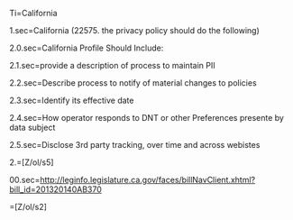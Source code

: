 Ti=California

1.sec=California (22575. the privacy policy should do the following)

2.0.sec=California Profile Should Include: 

2.1.sec=provide a description of process to maintain PII

2.2.sec=Describe process to notify of material changes to policies

2.3.sec=Identify its effective date

2.4.sec=How operator responds to DNT or other Preferences presente by data subject

2.5.sec=Disclose 3rd party tracking, over time and across webistes

2.=[Z/ol/s5]
  
00.sec=<a href="http://leginfo.legislature.ca.gov/faces/billNavClient.xhtml?bill_id=201320140AB370">http://leginfo.legislature.ca.gov/faces/billNavClient.xhtml?bill_id=201320140AB370</a>

=[Z/ol/s2]

